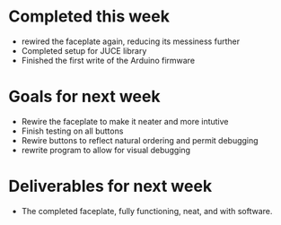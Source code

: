 # Completed this week
- rewired the faceplate again, reducing its messiness further
- Completed setup for JUCE library
- Finished the first write of the Arduino firmware


# Goals for next week
- Rewire the faceplate to make it neater and more intutive
- Finish testing on all buttons
- Rewire buttons to reflect natural ordering and permit debugging
- rewrite program to allow for visual debugging


# Deliverables for next week
- The completed faceplate, fully functioning, neat, and with software. 
